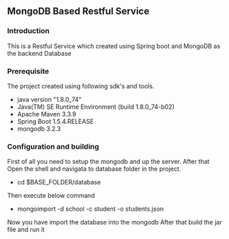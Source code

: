 ## MongoDB Based Restful Service
### Introduction
This is a Restful Service which created using Spring boot and MongoDB as the backend Database

### Prerequisite
The project created using following sdk's and tools.
  - java version "1.8.0_74"
  - Java(TM) SE Runtime Environment (build 1.8.0_74-b02)
  - Apache Maven 3.3.9
  - Spring Boot 1.5.4.RELEASE
  - mongodb 3.2.3
  
### Configuration and building
First of all you need to setup the mongodb and up the server. After that Open the shell and navigata to database folder in the project.
 
 - cd $BASE_FOLDER/database

Then execute below command
   - mongoimport -d school -c student -o students.json
   
Now you have import the database into the mongodb
After that build the jar file and run it